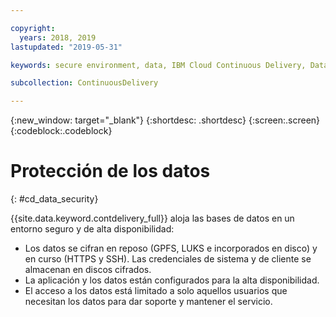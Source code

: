 ```yaml
---

copyright:
  years: 2018, 2019
lastupdated: "2019-05-31"

keywords: secure environment, data, IBM Cloud Continuous Delivery, Data

subcollection: ContinuousDelivery

---
```


{:new_window: target="_blank"}
{:shortdesc: .shortdesc}
{:screen:.screen}
{:codeblock:.codeblock}


# Protección de los datos    
{: #cd_data_security}  

{{site.data.keyword.contdelivery_full}} aloja las bases de datos en un entorno seguro y de alta disponibilidad:
   * Los datos se cifran en reposo (GPFS, LUKS e incorporados en disco) y en curso (HTTPS y SSH). Las credenciales de sistema y de cliente se almacenan en discos cifrados.
   * La aplicación y los datos están configurados para la alta disponibilidad.
   * El acceso a los datos está limitado a solo aquellos usuarios que necesitan los datos para dar soporte y mantener el servicio.
